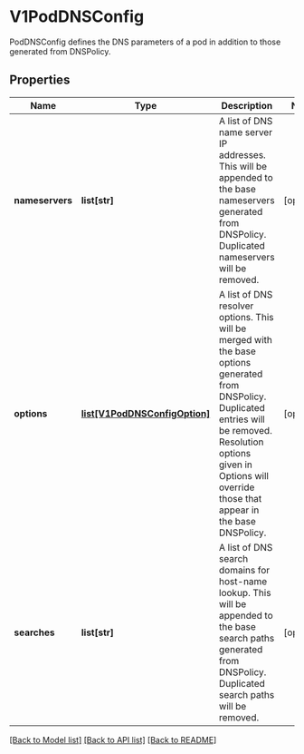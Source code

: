 # V1PodDNSConfig

PodDNSConfig defines the DNS parameters of a pod in addition to those generated from DNSPolicy.

## Properties
Name | Type | Description | Notes
------------ | ------------- | ------------- | -------------
**nameservers** | **list[str]** | A list of DNS name server IP addresses. This will be appended to the base nameservers generated from DNSPolicy. Duplicated nameservers will be removed. | [optional] 
**options** | [**list[V1PodDNSConfigOption]**](V1PodDNSConfigOption.md) | A list of DNS resolver options. This will be merged with the base options generated from DNSPolicy. Duplicated entries will be removed. Resolution options given in Options will override those that appear in the base DNSPolicy. | [optional] 
**searches** | **list[str]** | A list of DNS search domains for host-name lookup. This will be appended to the base search paths generated from DNSPolicy. Duplicated search paths will be removed. | [optional] 

[[Back to Model list]](../README.md#documentation-for-models) [[Back to API list]](../README.md#documentation-for-api-endpoints) [[Back to README]](../README.md)


